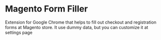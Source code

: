 # Magento Form Filler</h1>

Extension for Google Chrome that helps to fill out checkout and registration forms at Magento store.
It use dummy data, but you can customize it at settings page
